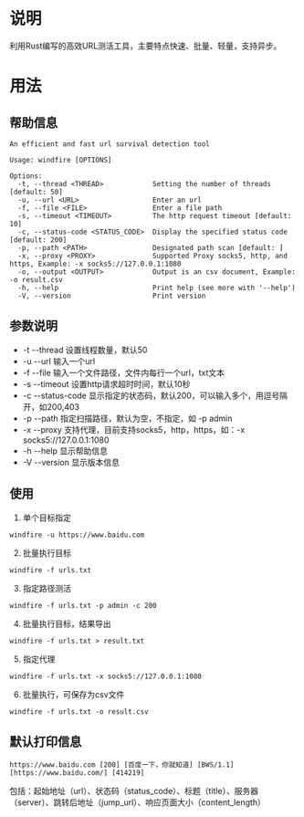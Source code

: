 # 说明
利用Rust编写的高效URL测活工具，主要特点快速、批量、轻量，支持异步。

# 用法
## 帮助信息
```text
An efficient and fast url survival detection tool

Usage: windfire [OPTIONS]

Options:
  -t, --thread <THREAD>            Setting the number of threads [default: 50]
  -u, --url <URL>                  Enter an url
  -f, --file <FILE>                Enter a file path
  -s, --timeout <TIMEOUT>          The http request timeout [default: 10]
  -c, --status-code <STATUS_CODE>  Display the specified status code [default: 200]
  -p, --path <PATH>                Designated path scan [default: ]
  -x, --proxy <PROXY>              Supported Proxy socks5, http, and https, Example: -x socks5://127.0.0.1:1080
  -o, --output <OUTPUT>            Output is an csv document, Example: -o result.csv 
  -h, --help                       Print help (see more with '--help')
  -V, --version                    Print version
```
## 参数说明
* -t --thread 设置线程数量，默认50
* -u --url 输入一个url
* -f --file 输入一个文件路径，文件内每行一个url，txt文本
* -s --timeout 设置http请求超时时间，默认10秒
* -c --status-code 显示指定的状态码，默认200，可以输入多个，用逗号隔开，如200,403
* -p --path 指定扫描路径，默认为空，不指定，如 -p admin
* -x --proxy 支持代理，目前支持socks5，http，https，如：-x socks5://127.0.0.1:1080
* -h --help 显示帮助信息
* -V --version 显示版本信息

## 使用
1. 单个目标指定
```shell
windfire -u https://www.baidu.com
```
2. 批量执行目标
```shell
windfire -f urls.txt
```
3. 指定路径测活
```shell
windfire -f urls.txt -p admin -c 200
```
4. 批量执行目标，结果导出
```shell
windfire -f urls.txt > result.txt
```
5. 指定代理
```shell
windfire -f urls.txt -x socks5://127.0.0.1:1080
```
6. 批量执行，可保存为csv文件
```shell
windfire -f urls.txt -o result.csv
```
## 默认打印信息
```shell
https://www.baidu.com [200] [百度一下，你就知道] [BWS/1.1] [https://www.baidu.com/] [414219]
```
包括：起始地址（url）、状态码（status_code）、标题（title）、服务器（server）、跳转后地址（jump_url）、响应页面大小（content_length）